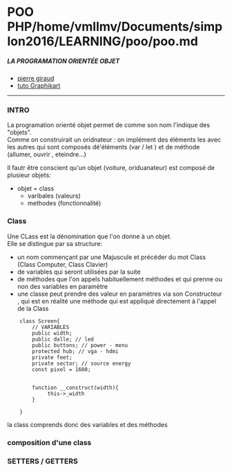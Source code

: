 # POO PHP/home/vmllmv/Documents/simplon2016/LEARNING/poo/poo.md
##### LA PROGRAMATION ORIENTÉE OBJET

- [pierre giraud]('http://www.pierre-giraud.com/php-mysql/cours-complet/php-poo-classes-objets.php')
- [tuto Graphikart]('https://www.grafikart.fr/formations/programmation-objet-php/objets-poo')

---
### INTRO
La programation orienté objet permet de comme son nom l'indique des "objets".
<br>
Comme on construirait un oridnateur : on implément des éléments les avec les autres qui sont composés dé'éléments (var / let ) et de méthode (allumer, ouvrir , eteindre...)
<br>

Il fautr être conscient qu'un objet (voiture, oriduanateur) est composé de plusieur objets:
- objet = class
    - varibales (valeurs)
    - methodes (fonctionnalité)

### Class
Une CLass est la dénomination que l'on donne à un objet. 
<br>
Elle se distingue par sa structure:
- un nom commençant par une Majuscule et précéder du mot Class (Class Computer, Class Clavier)
- de variables qui seront utilisées par la suite
- de méthodes que l'on appels habituellement méthodes et qui prenne ou non des variables en paramètre
- une classe peut prendre des valeur en paramètres via son Constructeur , qui est en réalité une méthode qui est appliqué directement à l'appel de la Class

~~~
    class Screen{
        // VARIABLES 
        public width;
        public dalle; // led 
        public buttons; // power - menu
        protected hub; // vga - hdmi
        private feet;
        private sector; // source energy
        const pixel = 1600;
        
        
        function __construct(width){
             this->_width
        }
        
    }
~~~


la class comprends donc des variables et des méthodes 


### composition d'une class

### SETTERS / GETTERS
